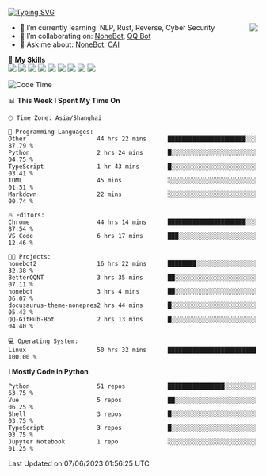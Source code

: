 [![Typing SVG](https://readme-typing-svg.herokuapp.com?size=25&duration=2500&color=8C43EA&vCenter=true&width=200&height=40&lines=Hi+there+%F0%9F%91%8B%F0%9F%8F%BB;I'm+yanyongyu)](https://git.io/typing-svg)

<a href="#">
  <img align="right" src="https://github-readme-stats.vercel.app/api?username=yanyongyu&count_private=true&show_icons=true&bg_color=15,f2f7fd,E0EAFC" />
</a>

- 🌱 I’m currently learning: NLP, Rust, Reverse, Cyber Security
- 👯 I’m collaborating on: [NoneBot](https://github.com/nonebot), [QQ Bot](https://github.com/Mrs4s/go-cqhttp)
- 💬 Ask me about: [NoneBot](https://github.com/nonebot), [CAI](https://github.com/cscs181/CAI)

🌟 **My Skills**  
![](https://img.shields.io/badge/-Python-3e74a2?style=flat-square&logo=Python&logoColor=fff)
![](https://img.shields.io/badge/-Node.js-339933?style=flat-square&logo=Node.js&logoColor=fff)
![](https://img.shields.io/badge/-Vue-4fc08d?style=flat-square&logo=Vue.js&logoColor=fff)
![](https://img.shields.io/badge/-React-2d98ce?style=flat-square&logo=React&logoColor=fff)
![](https://img.shields.io/badge/-Docker-2496ED?style=flat-square&logo=Docker&logoColor=fff)
![](https://img.shields.io/badge/-Linux-000000?style=flat-square&logo=Linux&logoColor=fff)
![](https://img.shields.io/badge/-MySQL-4479A1?style=flat-square&logo=MySQL&logoColor=fff)
![](https://img.shields.io/badge/-Redis-DC382D?style=flat-square&logo=Redis&logoColor=fff)
![](https://img.shields.io/badge/-MongoDB-47A248?style=flat-square&logo=MongoDB&logoColor=fff)

<!--START_SECTION:waka-->
![Code Time](http://img.shields.io/badge/Code%20Time-4%2C202%20hrs%2030%20mins-blue)

📊 **This Week I Spent My Time On** 

```text
🕑︎ Time Zone: Asia/Shanghai

💬 Programming Languages: 
Other                    44 hrs 22 mins      ██████████████████████░░░   87.79 % 
Python                   2 hrs 24 mins       █░░░░░░░░░░░░░░░░░░░░░░░░   04.75 % 
TypeScript               1 hr 43 mins        █░░░░░░░░░░░░░░░░░░░░░░░░   03.41 % 
TOML                     45 mins             ░░░░░░░░░░░░░░░░░░░░░░░░░   01.51 % 
Markdown                 22 mins             ░░░░░░░░░░░░░░░░░░░░░░░░░   00.74 % 

🔥 Editors: 
Chrome                   44 hrs 14 mins      ██████████████████████░░░   87.54 % 
VS Code                  6 hrs 17 mins       ███░░░░░░░░░░░░░░░░░░░░░░   12.46 % 

🐱‍💻 Projects: 
nonebot2                 16 hrs 22 mins      ████████░░░░░░░░░░░░░░░░░   32.38 % 
BetterQQNT               3 hrs 35 mins       ██░░░░░░░░░░░░░░░░░░░░░░░   07.11 % 
nonebot                  3 hrs 4 mins        ██░░░░░░░░░░░░░░░░░░░░░░░   06.07 % 
docusaurus-theme-nonepres2 hrs 44 mins       █░░░░░░░░░░░░░░░░░░░░░░░░   05.43 % 
QQ-GitHub-Bot            2 hrs 13 mins       █░░░░░░░░░░░░░░░░░░░░░░░░   04.40 % 

💻 Operating System: 
Linux                    50 hrs 32 mins      █████████████████████████   100.00 % 
```

**I Mostly Code in Python** 

```text
Python                   51 repos            ████████████████░░░░░░░░░   63.75 % 
Vue                      5 repos             ██░░░░░░░░░░░░░░░░░░░░░░░   06.25 % 
Shell                    3 repos             █░░░░░░░░░░░░░░░░░░░░░░░░   03.75 % 
TypeScript               3 repos             █░░░░░░░░░░░░░░░░░░░░░░░░   03.75 % 
Jupyter Notebook         1 repo              ░░░░░░░░░░░░░░░░░░░░░░░░░   01.25 % 
```




 Last Updated on 07/06/2023 01:56:25 UTC
<!--END_SECTION:waka-->
